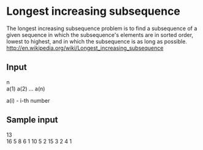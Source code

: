# Longest increasing subsequence

The longest increasing subsequence problem is to find a subsequence of a given sequence in which the subsequence's elements are in sorted order, lowest to highest, and in which the subsequence is as long as possible.   
http://en.wikipedia.org/wiki/Longest_increasing_subsequence

## Input
n   
a(1) a(2) ... a(n)  

a(i) - i-th number

## Sample input
13  
16 5 8 6 1 10 5 2 15 3 2 4 1